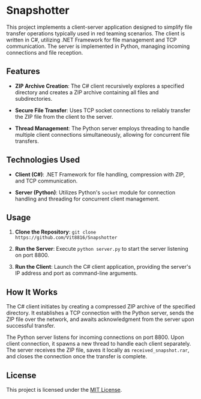 # Snapshotter

This project implements a client-server application designed to simplify file transfer operations typically used in red teaming scenarios. The client is written in C#, utilizing .NET Framework for file management and TCP communication. The server is implemented in Python, managing incoming connections and file reception.

## Features

- **ZIP Archive Creation**: The C# client recursively explores a specified directory and creates a ZIP archive containing all files and subdirectories.
  
- **Secure File Transfer**: Uses TCP socket connections to reliably transfer the ZIP file from the client to the server.

- **Thread Management**: The Python server employs threading to handle multiple client connections simultaneously, allowing for concurrent file transfers.

## Technologies Used

- **Client (C#)**: .NET Framework for file handling, compression with ZIP, and TCP communication.
  
- **Server (Python)**: Utilizes Python's `socket` module for connection handling and threading for concurrent client management.

## Usage

1. **Clone the Repository**: `git clone https://github.com/Vit8816/Snapshotter`
   
2. **Run the Server**: Execute `python server.py` to start the server listening on port 8800.

3. **Run the Client**: Launch the C# client application, providing the server's IP address and port as command-line arguments.

## How It Works

The C# client initiates by creating a compressed ZIP archive of the specified directory. It establishes a TCP connection with the Python server, sends the ZIP file over the network, and awaits acknowledgment from the server upon successful transfer.

The Python server listens for incoming connections on port 8800. Upon client connection, it spawns a new thread to handle each client separately. The server receives the ZIP file, saves it locally as `received_snapshot.rar`, and closes the connection once the transfer is complete.

## License

This project is licensed under the [MIT License](LICENSE).
